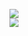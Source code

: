 [![](https://img.shields.io/badge/Made%20With-Github%20Spray-lightgrey.svg?style=for-the-badge&logo=github)](https://github.com/Annihil/github-spray#12523)  
[![](https://i.imgur.com/2DrTn0Z.gif)](https://github.com/Annihil/github-spray)